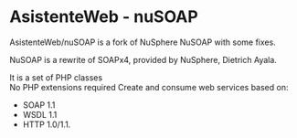 AsistenteWeb - nuSOAP
=====================

AsistenteWeb/nuSOAP is a fork of NuSphere NuSOAP with some fixes.

NuSOAP is a rewrite of SOAPx4, provided by NuSphere, Dietrich Ayala. 

It is a set of PHP classes  
No PHP extensions required 
Create and consume web services based on:
- SOAP 1.1
- WSDL 1.1 
- HTTP 1.0/1.1.